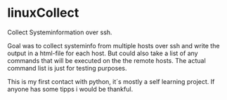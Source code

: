 # linuxCollect
Collect Systeminformation over ssh.

Goal was to collect systeminfo from multiple hosts over ssh and write the output in a html-file for each host.
But could also take a list of any commands that will be executed on the the remote hosts.
The actual command list is just for testing purposes.

This is my first contact with python, it´s mostly a self learning project.
If anyone has some tipps i would be thankful.
